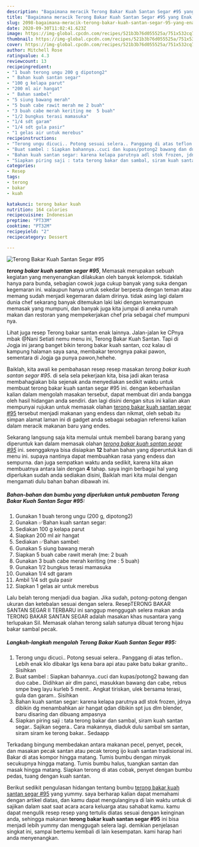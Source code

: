 ```yaml
---
description: "Bagaimana meracik Terong Bakar Kuah Santan Segar #95 yang Enak Banget"
title: "Bagaimana meracik Terong Bakar Kuah Santan Segar #95 yang Enak Banget"
slug: 2098-bagaimana-meracik-terong-bakar-kuah-santan-segar-95-yang-enak-banget
date: 2020-09-30T11:02:41.623Z
image: https://img-global.cpcdn.com/recipes/521b3b76d055525a/751x532cq70/terong-bakar-kuah-santan-segar-95-foto-resep-utama.jpg
thumbnail: https://img-global.cpcdn.com/recipes/521b3b76d055525a/751x532cq70/terong-bakar-kuah-santan-segar-95-foto-resep-utama.jpg
cover: https://img-global.cpcdn.com/recipes/521b3b76d055525a/751x532cq70/terong-bakar-kuah-santan-segar-95-foto-resep-utama.jpg
author: Mitchell Rose
ratingvalue: 4.3
reviewcount: 13
recipeingredient:
- "1 buah terong ungu 200 g dipotong2"
- " Bahan kuah santan segar"
- "100 g kelapa parut"
- "200 ml air hangat"
- " Bahan sambel"
- "5 siung bawang merah"
- "5 buah cabe rawit merah me 2 buah"
- "3 buah cabe merah keriting me  5 buah"
- "1/2 bungkus terasi mamasuka"
- "1/4 sdt garam"
- "1/4 sdt gula pasir"
- "1 gelas air untuk merebus"
recipeinstructions:
- "Terong ungu dicuci.. Potong sesuai selera.. Panggang di atas teflon.. Lebih enak klo dibakar lgs kena bara api atau pake batu bakar granito.. Sisihkan"
- "Buat sambel : Siapkan bahannya..cuci dan kupas/potong2 bawang dan duo cabe.. Didihkan air dlm panci, masukkan bawang dan cabe, rebus smpe bwg layu kurleb 5 menit.. Angkat tiriskan, ulek bersama terasi, gula dan garam.. Sisihkan"
- "Bahan kuah santan segar: karena kelapa parutnya adl stok frozen, jdnya dibikin dg menambahkan air hangat qdan dibikin spt jus dlm blender, baru disaring dan dibuang ampasnya"
- "Siapkan piring saji : tata terong bakar dan sambal, siram kuah santan segar.. Sajikan segera.. Cara makannya, diaduk dulu sambal sm santan, siram siram ke terong bakar.. Sedaapp"
categories:
- Resep
tags:
- terong
- bakar
- kuah

katakunci: terong bakar kuah 
nutrition: 164 calories
recipecuisine: Indonesian
preptime: "PT33M"
cooktime: "PT32M"
recipeyield: "2"
recipecategory: Dessert

---
```



![Terong Bakar Kuah Santan Segar #95](https://img-global.cpcdn.com/recipes/521b3b76d055525a/751x532cq70/terong-bakar-kuah-santan-segar-95-foto-resep-utama.jpg)

<b><i>terong bakar kuah santan segar #95</i></b>, Memasak merupakan sebuah kegiatan yang menyenangkan dilakukan oleh banyak kelompok. tidaklah hanya para bunda, sebagian cowok juga cukup banyak yang suka dengan kegemaran ini. walaupun hanya untuk sekedar berpesta dengan teman atau memang sudah menjadi kegemaran dalam dirinya. tidak asing lagi dalam dunia chef sekarang banyak ditemukan laki laki dengan kemampuan memasak yang mumpuni, dan banyak juga kita jumpai di aneka rumah makan dan restoran yang mempekerjakan chef pria sebagai chef mumpuni nya.

Lihat juga resep Terong bakar santan enak lainnya. Jalan-jalan ke CPnya mbak @Nani Setiati nemu menu ini, Terong Bakar Kuah Santan. Tapi di Jogja ini jarang banget bikin terong bakar kuah santan, coz kalau di kampung halaman saya sana, membakar terongnya pakai pawon, sementara di Jogja ga punya pawon,hehehe.

Baiklah, kita awali ke pembahasan resep resep masakan <i>terong bakar kuah santan segar #95</i>. di sela sela pekerjaan kita, bisa jadi akan terasa membahagiakan bila sejenak anda menyediakan sedikit waktu untuk membuat terong bakar kuah santan segar #95 ini. dengan keberhasilan kalian dalam mengolah masakan tersebut, dapat membuat diri anda bangga oleh hasil hidangan anda sendiri. dan lagi disini dengan situs ini kalian akan mempunyai rujukan untuk memasak olahan <u>terong bakar kuah santan segar #95</u> tersebut menjadi makanan yang endess dan nikmat, oleh sebab itu simpan alamat laman ini di gadget anda sebagai sebagian referensi kalian dalam meracik makanan baru yang endes.


Sekarang langsung saja kita memulai untuk membeli barang barang yang diperuntuk kan dalam memasak olahan <u><i>terong bakar kuah santan segar #95</i></u> ini. seenggaknya bisa disiapkan <b>12</b> bahan bahan yang diperuntuk kan di menu ini. supaya nantinya dapat membuahkan rasa yang endess dan sempurna. dan juga sempatkan waktu anda sedikit, karena kita akan membuatnya antara lain dengan <b>4</b> tahap. saya ingin berbagai hal yang diperlukan sudah anda sediakan disini, Baiklah mari kita mulai dengan mengamati dulu bahan bahan dibawah ini.

<!--inarticleads1-->

##### Bahan-bahan dan bumbu yang diperlukan untuk pembuatan Terong Bakar Kuah Santan Segar #95:

1. Gunakan 1 buah terong ungu (200 g, dipotong2)
1. Gunakan  ✅Bahan kuah santan segar:
1. Sediakan 100 g kelapa parut
1. Siapkan 200 ml air hangat
1. Sediakan  ✅Bahan sambel:
1. Gunakan 5 siung bawang merah
1. Siapkan 5 buah cabe rawit merah (me: 2 buah
1. Gunakan 3 buah cabe merah keriting (me : 5 buah)
1. Gunakan 1/2 bungkus terasi mamasuka
1. Gunakan 1/4 sdt garam
1. Ambil 1/4 sdt gula pasir
1. Siapkan 1 gelas air untuk merebus


Lalu belah terong menjadi dua bagian. Jika sudah, potong-potong dengan ukuran dan ketebalan sesuai dengan selera. ResepTERONG BAKAR SANTAN SEGAR II TERBARU ini sanggup menggugah selera makan anda TERONG BAKAR SANTAN SEGAR adalah masakan khas nusantara yang terlupakan Sil. Memasak olahan terong salah satunya dibuat terong hijau bakar sambal pecak. 

<!--inarticleads2-->

##### Langkah-langkah mengolah Terong Bakar Kuah Santan Segar #95:

1. Terong ungu dicuci.. Potong sesuai selera.. Panggang di atas teflon.. Lebih enak klo dibakar lgs kena bara api atau pake batu bakar granito.. Sisihkan
1. Buat sambel : Siapkan bahannya..cuci dan kupas/potong2 bawang dan duo cabe.. Didihkan air dlm panci, masukkan bawang dan cabe, rebus smpe bwg layu kurleb 5 menit.. Angkat tiriskan, ulek bersama terasi, gula dan garam.. Sisihkan
1. Bahan kuah santan segar: karena kelapa parutnya adl stok frozen, jdnya dibikin dg menambahkan air hangat qdan dibikin spt jus dlm blender, baru disaring dan dibuang ampasnya
1. Siapkan piring saji : tata terong bakar dan sambal, siram kuah santan segar.. Sajikan segera.. Cara makannya, diaduk dulu sambal sm santan, siram siram ke terong bakar.. Sedaapp


Terkadang bingung membedakan antara makanan pecel, penyet, pecek, dan masakan pecak santan atau pecak terong ijo kuah santan tradisional ini. Bakar di atas kompor hingga matang. Tumis bumbu dengan minyak secukupnya hingga matang. Tumis bumbu halus, tuangkan santan dan masak hingga matang. Siapkan terong di atas cobak, penyet dengan bumbu pedas, tuang dengan kuah santan. 

Berikut sedikit pengulasan hidangan tentang bumbu <u>terong bakar kuah santan segar #95</u> yang yummy. saya berharap kalian dapat memahami dengan artikel diatas, dan kamu dapat mengulanginya di lain waktu untuk di sajikan dalam saat saat acara acara keluarga atau sahabat kamu. kamu dapat mengulik resep resep yang tertulis diatas sesuai dengan keinginan anda, sehingga makanan <b>terong bakar kuah santan segar #95</b> ini bisa menjadi lebih yummy dan menggugah selera lagi. demikian penjelasan singkat ini, sampai bertemu kembali di lain kesempatan. kami harap hari anda menyenangkan.
